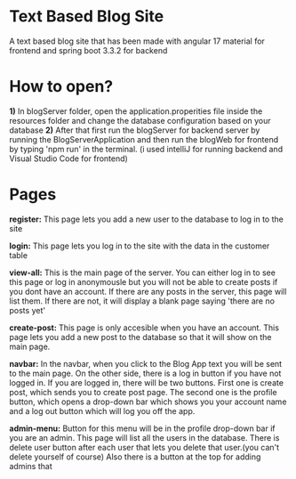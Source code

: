 # Text Based Blog Site
 A text based blog site that has been made with angular 17 material for frontend and spring boot 3.3.2 for backend

# How to open?

**1)** In blogServer folder, open the application.properities file inside the resources folder and change the database configuration based on your database
**2)** After that first run the blogServer for backend server by running the BlogServerApplication and then run the blogWeb for frontend by typing 'npm run' in the terminal. (i used intelliJ for running backend and Visual Studio Code for frontend)

# Pages

**register:** This page lets you add a new user to the database to log in to the site

**login:** This page lets you log in to the site with the data in the customer table

**view-all:** This is the main page of the server. You can either log in to see this page or log in anonymousle but you will not be able to create posts if you dont have an account. 
If there are any posts in the server, this page will list them. 
If there are not, it will display a blank page saying 'there are no posts yet'

**create-post:** This page is only accesible when you have an account. This page lets you add a new post to the database so that it will show on the main page.

**navbar:** In the navbar, when you click to the Blog App text you will be sent to the main page. On the other side, there is a log in button if you have not logged in. 
If you are logged in, there will be two buttons. First one is create post, which sends you to create post page. The second one is the profile button,  which opens a drop-down bar which shows you your account name and a log out button which will log you off the app. 

**admin-menu:** Button for this menu will be in the profile drop-down bar if you are an admin. 
This page will list all the users in the database. There is delete user button after each user that lets you delete that user.(you can't delete yourself of course) 
Also there is a button at the top for adding admins that  